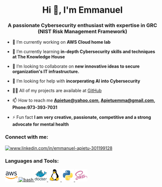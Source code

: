 <h1 align="center">Hi 👋, I'm Emmanuel</h1>
<h3 align="center">A passionate Cybersecurity enthusiast with expertise in GRC (NIST Risk Management Framework)</h3>

- 🔭 I’m currently working on **AWS Cloud home lab**

- 🌱 I’m currently learning **in-depth Cybersecurity skills and techniques at The Knowledge House**

- 👯 I’m looking to collaborate on **new innovative ideas to secure organization's IT infrastructure.**

- 🤝 I’m looking for help with **incorperating AI into Cybersecurity**

- 👨‍💻 All of my projects are available at [GitHub](GitHub)

- 📫 How to reach me **Apietue@yahoo.com, Apietuemma@gmail.com, Phone:973-393-7031**

- ⚡ Fun fact **I am very creative, passionate, competitive and a strong advocate for mental health**

<h3 align="left">Connect with me:</h3>
<p align="left">
<a href="https://linkedin.com/in/www.linkedin.com/in/emmanuel-apietu-301199128" target="blank"><img align="center" src="https://raw.githubusercontent.com/rahuldkjain/github-profile-readme-generator/master/src/images/icons/Social/linked-in-alt.svg" alt="www.linkedin.com/in/emmanuel-apietu-301199128" height="30" width="40" /></a>
</p>

<h3 align="left">Languages and Tools:</h3>
<p align="left"> <a href="https://aws.amazon.com" target="_blank" rel="noreferrer"> <img src="https://raw.githubusercontent.com/devicons/devicon/master/icons/amazonwebservices/amazonwebservices-original-wordmark.svg" alt="aws" width="40" height="40"/> </a> <a href="https://www.gnu.org/software/bash/" target="_blank" rel="noreferrer"> <img src="https://www.vectorlogo.zone/logos/gnu_bash/gnu_bash-icon.svg" alt="bash" width="40" height="40"/> </a> <a href="https://www.docker.com/" target="_blank" rel="noreferrer"> <img src="https://raw.githubusercontent.com/devicons/devicon/master/icons/docker/docker-original-wordmark.svg" alt="docker" width="40" height="40"/> </a> <a href="https://www.linux.org/" target="_blank" rel="noreferrer"> <img src="https://raw.githubusercontent.com/devicons/devicon/master/icons/linux/linux-original.svg" alt="linux" width="40" height="40"/> </a> <a href="https://www.python.org" target="_blank" rel="noreferrer"> <img src="https://raw.githubusercontent.com/devicons/devicon/master/icons/python/python-original.svg" alt="python" width="40" height="40"/> </a> <a href="https://sass-lang.com" target="_blank" rel="noreferrer"> <img src="https://raw.githubusercontent.com/devicons/devicon/master/icons/sass/sass-original.svg" alt="sass" width="40" height="40"/> </a> </p>

